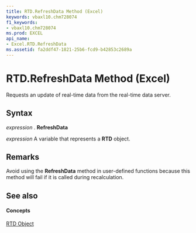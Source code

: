 ```yaml
---
title: RTD.RefreshData Method (Excel)
keywords: vbaxl10.chm728074
f1_keywords:
- vbaxl10.chm728074
ms.prod: EXCEL
api_name:
- Excel.RTD.RefreshData
ms.assetid: fa2ddf47-1821-25b6-fcd9-b42853c2689a
---
```



# RTD.RefreshData Method (Excel)

Requests an update of real-time data from the real-time data server.


## Syntax

 _expression_ . **RefreshData**

 _expression_ A variable that represents a **RTD** object.


## Remarks

Avoid using the  **RefreshData** method in user-defined functions because this method will fail if it is called during recalculation.


## See also


#### Concepts


[RTD Object](rtd-object-excel.md)

